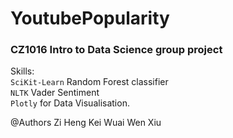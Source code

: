 # YoutubePopularity

<h3>CZ1016 Intro to Data Science group project</h3>

Skills:
<br>
<code>SciKit-Learn</code> Random Forest classifier
<br>
<code>NLTK</code> Vader Sentiment
<br>
<code>Plotly</code> for Data Visualisation.

@Authors
Zi Heng
Kei Wuai
Wen Xiu
